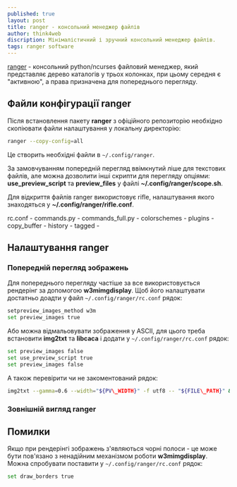 ```yaml
---
published: true
layout: post
title: ranger - консольний менеджер файлів
author: think4web
discription: Мінімалістичний і зручний консольний менеджер файлів.
tags: ranger software
---
```


[ranger](https://github.com/ranger/ranger) - консольний python/ncurses файловий менеджер, який представляє дерево каталогів у трьох колонках, при цьому середня є "активною", а права призначена для попереднього перегляду. 

## Файли конфігурації ranger

Після встановлення пакету **ranger** з офіційного репозиторію необхідно скопіювати файли налаштування у локальну директорію:
```bash
ranger --copy-config=all
```

Це створить необхідні файли в ```~/.config/ranger```. 

За замовчуванням попередній перегляд ввімкнутий ліше для текстових файлів, але можна дозволити інші скрипти для перегляду опціями:
**use\_preview\_script** та **preview_files** у файлі **~/.config/ranger/scope.sh**.

Для відкриття файлів ranger використовує rifle, налаштування якого знаходяться у **~/.config/ranger/rifle.conf**.

rc.conf - 
commands.py - 
commands_full.py - 
colorschemes - 
plugins - 
copy_buffer - 
history - 
tagged - 

## Налаштування ranger

### Попередній перегляд зображень

Для попереднього перегляду частіше за все використовується рендерінг за допомогою **w3mimgdisplay**. Щоб його налаштувати достатньо доадти у файл ```~/.config/ranger/rc.conf``` рядок:

```bash
setpreview_images_method w3m
set preview_images true
```

Або можна відмальовувати зображення у ASCII, для цього треба встановити **img2txt** та **libcaca** і додати у ```~/.config/ranger/rc.conf``` рядок:

```bash
set preview_images false
set use_preview_script true
set preview_images false
```

А також перевірити чи не закоментований рядок:

```bash
img2txt --gamma=0.6 --width="${PV\_WIDTH}" -f utf8 -- "${FILE\_PATH}" && exit 4
```

### Зовнішній вигляд ranger

## Помилки

Якщо при рендерінгі зображень з'являються чорні полоси - це може бути пов'язано з ненадійним механізмом роботи **w3mimgdisplay**. Можна спробувати поставити у ```~/.config/ranger/rc.conf``` рядок:

```bash
set draw_borders true
```
